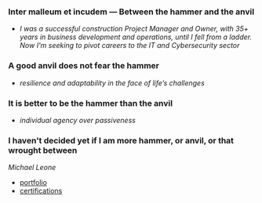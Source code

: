 ### Inter malleum et incudem — Between the hammer and the anvil
  - *I was a successful construction Project Manager and Owner, with 35+ years in business
development and operations, until I fell from a ladder. Now I'm seeking to pivot careers to the IT and Cybersecurity sector*

### A good anvil does not fear the hammer
  - *resilience and adaptability in the face of life’s challenges*

### It is better to be the hammer than the anvil
  - *individual agency over passiveness*

### I haven't decided yet if I am more hammer, or anvil, or that wrought between
  
*Michael Leone*

- [portfolio](https://github.com/hammer-and-anvil/portfolio)
- [certifications](https://www.credly.com/users/michael-leone.aa3244b4)



<!---
hammer-and-anvil/hammer-and-anvil is a ✨ special ✨ repository because its `README.md` (this file) appears on your GitHub profile.
You can click the Preview link to take a look at your changes.
--->
